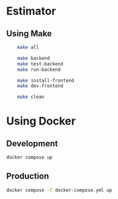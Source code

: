 # Estimator

## Using Make
```bash
    make all

    make backend
    make test-backend
    make run-backend

    make install-frontend
    make dev-frontend

    make clean
```

# Using Docker

## Development

```bash
docker compose up
```

## Production

```bash
docker compose -f docker-compose.yml up
```